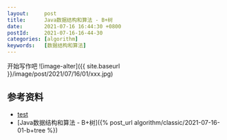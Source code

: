 ```yaml
---
layout:     post
title:      Java数据结构和算法 - B+树
date:       2021-07-16 16:44:30 +0800
postId:     2021-07-16-16-44-30
categories: [algorithm]
keywords:   [数据结构和算法]
---
```


开始写作吧
![image-alter]({{ site.baseurl }}/image/post/2021/07/16/01/xxx.jpg)

## 参考资料

* [test](test.html)
* [Java数据结构和算法 - B+树]({% post_url algorithm/classic/2021-07-16-01-b+tree %})
